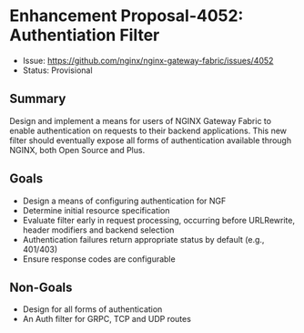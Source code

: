 # Enhancement Proposal-4052: Authentiation Filter

- Issue: https://github.com/nginx/nginx-gateway-fabric/issues/4052
- Status: Provisional

## Summary

Design and implement a means for users of NGINX Gateway Fabric to enable authentication on requests to their backend applications.
This new filter should eventually expose all forms of authentication available through NGINX, both Open Source and Plus.

## Goals

- Design a means of configuring authentication for NGF
- Determine initial resource specification
- Evaluate filter early in request processing, occurring before URLRewrite, header modifiers and backend selection
- Authentication failures return appropriate status by default (e.g., 401/403)
- Ensure response codes are configurable

## Non-Goals

- Design for all forms of authentication
- An Auth filter for GRPC, TCP and UDP routes
